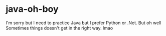 # java-oh-boy
I'm sorry but I need to practice Java but I prefer Python or .Net. But oh well
Sometimes things doesn't get in the right way. lmao
